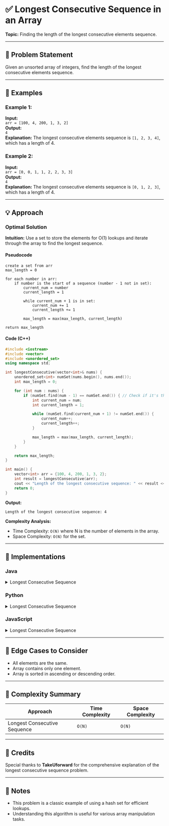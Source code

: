 # ✅ Longest Consecutive Sequence in an Array

**Topic:** Finding the length of the longest consecutive elements sequence.

---

## 📌 Problem Statement

Given an unsorted array of integers, find the length of the longest consecutive elements sequence.

---

## 🧪 Examples

### Example 1:
**Input:**  
`arr = [100, 4, 200, 1, 3, 2]`  
**Output:**  
`4`  
**Explanation:** The longest consecutive elements sequence is `[1, 2, 3, 4]`, which has a length of 4.

### Example 2:
**Input:**  
`arr = [0, 0, 1, 1, 2, 2, 3, 3]`  
**Output:**  
`4`  
**Explanation:** The longest consecutive elements sequence is `[0, 1, 2, 3]`, which has a length of 4.

---

## 💡 Approach

### Optimal Solution

**Intuition:** Use a set to store the elements for O(1) lookups and iterate through the array to find the longest sequence.

#### Pseudocode
```
create a set from arr
max_length = 0

for each number in arr:
    if number is the start of a sequence (number - 1 not in set):
        current_num = number
        current_length = 1
        
        while current_num + 1 is in set:
            current_num += 1
            current_length += 1
            
        max_length = max(max_length, current_length)

return max_length
```

#### Code (C++)
```cpp
#include <iostream>
#include <vector>
#include <unordered_set>
using namespace std;

int longestConsecutive(vector<int>& nums) {
    unordered_set<int> numSet(nums.begin(), nums.end());
    int max_length = 0;

    for (int num : nums) {
        if (numSet.find(num - 1) == numSet.end()) { // Check if it's the start of a sequence
            int current_num = num;
            int current_length = 1;

            while (numSet.find(current_num + 1) != numSet.end()) {
                current_num++;
                current_length++;
            }

            max_length = max(max_length, current_length);
        }
    }

    return max_length;
}

int main() {
    vector<int> arr = {100, 4, 200, 1, 3, 2};
    int result = longestConsecutive(arr);
    cout << "Length of the longest consecutive sequence: " << result << endl;
    return 0;
}
```

**Output:**
```
Length of the longest consecutive sequence: 4
```

**Complexity Analysis:**
- Time Complexity: `O(N)` where N is the number of elements in the array.
- Space Complexity: `O(N)` for the set.

---

## 🧷 Implementations

### Java

<details>
<summary>Longest Consecutive Sequence</summary>

```java
import java.util.HashSet;

public class Main {
    static int longestConsecutive(int[] nums) {
        HashSet<Integer> numSet = new HashSet<>();
        for (int num : nums) {
            numSet.add(num);
        }
        
        int maxLength = 0;

        for (int num : nums) {
            if (!numSet.contains(num - 1)) { // Check if it's the start of a sequence
                int currentNum = num;
                int currentLength = 1;

                while (numSet.contains(currentNum + 1)) {
                    currentNum++;
                    currentLength++;
                }

                maxLength = Math.max(maxLength, currentLength);
            }
        }

        return maxLength;
    }
    
    public static void main(String[] args) {
        int[] arr = {100, 4, 200, 1, 3, 2};
        int result = longestConsecutive(arr);
        System.out.println("Length of the longest consecutive sequence: " + result);
    }
}
```

</details>

### Python

<details>
<summary>Longest Consecutive Sequence</summary>

```python
def longest_consecutive(nums):
    num_set = set(nums)
    max_length = 0

    for num in nums:
        if num - 1 not in num_set:  # Check if it's the start of a sequence
            current_num = num
            current_length = 1

            while current_num + 1 in num_set:
                current_num += 1
                current_length += 1

            max_length = max(max_length, current_length)

    return max_length

arr = [100, 4, 200, 1, 3, 2]
result = longest_consecutive(arr)
print("Length of the longest consecutive sequence:", result)
```

</details>

### JavaScript

<details>
<summary>Longest Consecutive Sequence</summary>

```javascript
function longestConsecutive(nums) {
    const numSet = new Set(nums);
    let maxLength = 0;

    for (let num of nums) {
        if (!numSet.has(num - 1)) { // Check if it's the start of a sequence
            let currentNum = num;
            let currentLength = 1;

            while (numSet.has(currentNum + 1)) {
                currentNum++;
                currentLength++;
            }

            maxLength = Math.max(maxLength, currentLength);
        }
    }

    return maxLength;
}

let arr = [100, 4, 200, 1, 3, 2];
let result = longestConsecutive(arr);
console.log("Length of the longest consecutive sequence:", result);
```

</details>

---

## 🧭 Edge Cases to Consider

* All elements are the same.
* Array contains only one element.
* Array is sorted in ascending or descending order.

---

## 🧾 Complexity Summary

| Approach                        | Time Complexity | Space Complexity |
| ------------------------------- | --------------- | ---------------- |
| Longest Consecutive Sequence    | `O(N)`          | `O(N)`           |

---

## 🙌 Credits

Special thanks to **TakeUforward** for the comprehensive explanation of the longest consecutive sequence problem.

---

## 📣 Notes

* This problem is a classic example of using a hash set for efficient lookups.
* Understanding this algorithm is useful for various array manipulation tasks.
